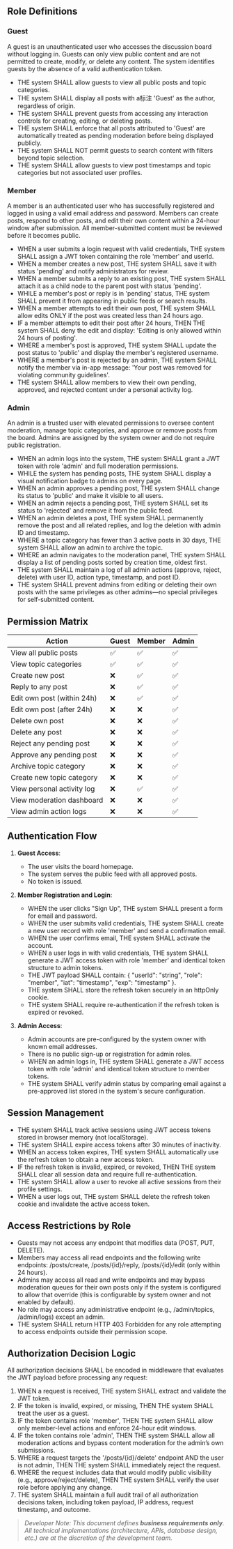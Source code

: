 ## Role Definitions

### Guest
A guest is an unauthenticated user who accesses the discussion board without logging in. Guests can only view public content and are not permitted to create, modify, or delete any content. The system identifies guests by the absence of a valid authentication token.

- THE system SHALL allow guests to view all public posts and topic categories.
- THE system SHALL display all posts with a标注 'Guest' as the author, regardless of origin.
- THE system SHALL prevent guests from accessing any interaction controls for creating, editing, or deleting posts.
- THE system SHALL enforce that all posts attributed to 'Guest' are automatically treated as pending moderation before being displayed publicly.
- THE system SHALL NOT permit guests to search content with filters beyond topic selection.
- THE system SHALL allow guests to view post timestamps and topic categories but not associated user profiles.

### Member
A member is an authenticated user who has successfully registered and logged in using a valid email address and password. Members can create posts, respond to other posts, and edit their own content within a 24-hour window after submission. All member-submitted content must be reviewed before it becomes public.

- WHEN a user submits a login request with valid credentials, THE system SHALL assign a JWT token containing the role 'member' and userId.
- WHEN a member creates a new post, THE system SHALL save it with status 'pending' and notify administrators for review.
- WHEN a member submits a reply to an existing post, THE system SHALL attach it as a child node to the parent post with status 'pending'.
- WHILE a member's post or reply is in 'pending' status, THE system SHALL prevent it from appearing in public feeds or search results.
- WHEN a member attempts to edit their own post, THE system SHALL allow edits ONLY if the post was created less than 24 hours ago.
- IF a member attempts to edit their post after 24 hours, THEN THE system SHALL deny the edit and display: 'Editing is only allowed within 24 hours of posting'.
- WHERE a member's post is approved, THE system SHALL update the post status to 'public' and display the member's registered username.
- WHERE a member's post is rejected by an admin, THE system SHALL notify the member via in-app message: 'Your post was removed for violating community guidelines'.
- THE system SHALL allow members to view their own pending, approved, and rejected content under a personal activity log.

### Admin
An admin is a trusted user with elevated permissions to oversee content moderation, manage topic categories, and approve or remove posts from the board. Admins are assigned by the system owner and do not require public registration.

- WHEN an admin logs into the system, THE system SHALL grant a JWT token with role 'admin' and full moderation permissions.
- WHILE the system has pending posts, THE system SHALL display a visual notification badge to admins on every page.
- WHEN an admin approves a pending post, THE system SHALL change its status to 'public' and make it visible to all users.
- WHEN an admin rejects a pending post, THE system SHALL set its status to 'rejected' and remove it from the public feed.
- WHEN an admin deletes a post, THE system SHALL permanently remove the post and all related replies, and log the deletion with admin ID and timestamp.
- WHERE a topic category has fewer than 3 active posts in 30 days, THE system SHALL allow an admin to archive the topic.
- WHERE an admin navigates to the moderation panel, THE system SHALL display a list of pending posts sorted by creation time, oldest first.
- THE system SHALL maintain a log of all admin actions (approve, reject, delete) with user ID, action type, timestamp, and post ID.
- THE system SHALL prevent admins from editing or deleting their own posts with the same privileges as other admins—no special privileges for self-submitted content.

## Permission Matrix

| Action | Guest | Member | Admin |
|--------|-------|--------|-------|
| View all public posts | ✅ | ✅ | ✅ |
| View topic categories | ✅ | ✅ | ✅ |
| Create new post | ❌ | ✅ | ✅ |
| Reply to any post | ❌ | ✅ | ✅ |
| Edit own post (within 24h) | ❌ | ✅ | ✅ |
| Edit own post (after 24h) | ❌ | ❌ | ✅ |
| Delete own post | ❌ | ❌ | ✅ |
| Delete any post | ❌ | ❌ | ✅ |
| Reject any pending post | ❌ | ❌ | ✅ |
| Approve any pending post | ❌ | ❌ | ✅ |
| Archive topic category | ❌ | ❌ | ✅ |
| Create new topic category | ❌ | ❌ | ✅ |
| View personal activity log | ❌ | ✅ | ✅ |
| View moderation dashboard | ❌ | ❌ | ✅ |
| View admin action logs | ❌ | ❌ | ✅ |

## Authentication Flow

1. **Guest Access**:
   - The user visits the board homepage.
   - The system serves the public feed with all approved posts.
   - No token is issued.

2. **Member Registration and Login**:
   - WHEN the user clicks "Sign Up", THE system SHALL present a form for email and password.
   - WHEN the user submits valid credentials, THE system SHALL create a new user record with role 'member' and send a confirmation email.
   - WHEN the user confirms email, THE system SHALL activate the account.
   - WHEN a user logs in with valid credentials, THE system SHALL generate a JWT access token with role 'member' and identical token structure to admin tokens.
   - THE JWT payload SHALL contain: { "userId": "string", "role": "member", "iat": "timestamp", "exp": "timestamp" }.
   - THE system SHALL store the refresh token securely in an httpOnly cookie.
   - THE system SHALL require re-authentication if the refresh token is expired or revoked.

3. **Admin Access**:
   - Admin accounts are pre-configured by the system owner with known email addresses.
   - There is no public sign-up or registration for admin roles.
   - WHEN an admin logs in, THE system SHALL generate a JWT access token with role 'admin' and identical token structure to member tokens.
   - THE system SHALL verify admin status by comparing email against a pre-approved list stored in the system's secure configuration.

## Session Management

- THE system SHALL track active sessions using JWT access tokens stored in browser memory (not localStorage).
- THE system SHALL expire access tokens after 30 minutes of inactivity.
- WHEN an access token expires, THE system SHALL automatically use the refresh token to obtain a new access token.
- IF the refresh token is invalid, expired, or revoked, THEN THE system SHALL clear all session data and require full re-authentication.
- THE system SHALL allow a user to revoke all active sessions from their profile settings.
- WHEN a user logs out, THE system SHALL delete the refresh token cookie and invalidate the active access token.

## Access Restrictions by Role

- Guests may not access any endpoint that modifies data (POST, PUT, DELETE).
- Members may access all read endpoints and the following write endpoints: /posts/create, /posts/{id}/reply, /posts/{id}/edit (only within 24 hours).
- Admins may access all read and write endpoints and may bypass moderation queues for their own posts only if the system is configured to allow that override (this is configurable by system owner and not enabled by default).
- No role may access any administrative endpoint (e.g., /admin/topics, /admin/logs) except an admin.
- THE system SHALL return HTTP 403 Forbidden for any role attempting to access endpoints outside their permission scope.

## Authorization Decision Logic

All authorization decisions SHALL be encoded in middleware that evaluates the JWT payload before processing any request:

1. WHEN a request is received, THE system SHALL extract and validate the JWT token.
2. IF the token is invalid, expired, or missing, THEN THE system SHALL treat the user as a guest.
3. IF the token contains role 'member', THEN THE system SHALL allow only member-level actions and enforce 24-hour edit windows.
4. IF the token contains role 'admin', THEN THE system SHALL allow all moderation actions and bypass content moderation for the admin’s own submissions. 
5. WHERE a request targets the '/posts/{id}/delete' endpoint AND the user is not admin, THEN THE system SHALL immediately reject the request.
6. WHERE the request includes data that would modify public visibility (e.g., approve/reject/delete), THEN THE system SHALL verify the user role before applying any change.
7. THE system SHALL maintain a full audit trail of all authorization decisions taken, including token payload, IP address, request timestamp, and outcome.

> *Developer Note: This document defines **business requirements only**. All technical implementations (architecture, APIs, database design, etc.) are at the discretion of the development team.*